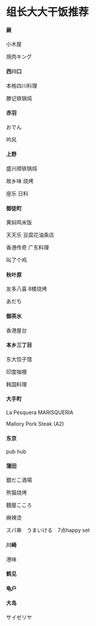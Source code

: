 # 组长大大干饭推荐

#### 蕨

小木屋

焼肉キング

#### 西川口

本格四川料理

滕记铁锅炖

#### 赤羽

おでん

吟风

#### 上野

盛兴顺铁锅炖

故乡味  烧烤 

座乐  日料

#### 御徒町

黄焖鸡米饭

天天乐 豆腐花油条店

香港传奇 广东料理

叫了个鸡

#### 秋叶原 

友多八喜 8楼烧烤

あだち

#### 御茶水

香港屋台

#### 本乡三丁目

东大饺子馆

印度咖喱

韩国料理

#### 大手町

La Pesquera MARISQUERIA

Mallory Pork Steak   (A2)

#### 东京

pub hub

#### 蒲田

銀だこ酒場

熊猫烧烤

麵屋こころ

麻辣烫

スパ串　うまいける　7点happy set

#### 川崎

港味

#### 鹤见

#### 龟户

#### 大岛

サイゼリヤ

